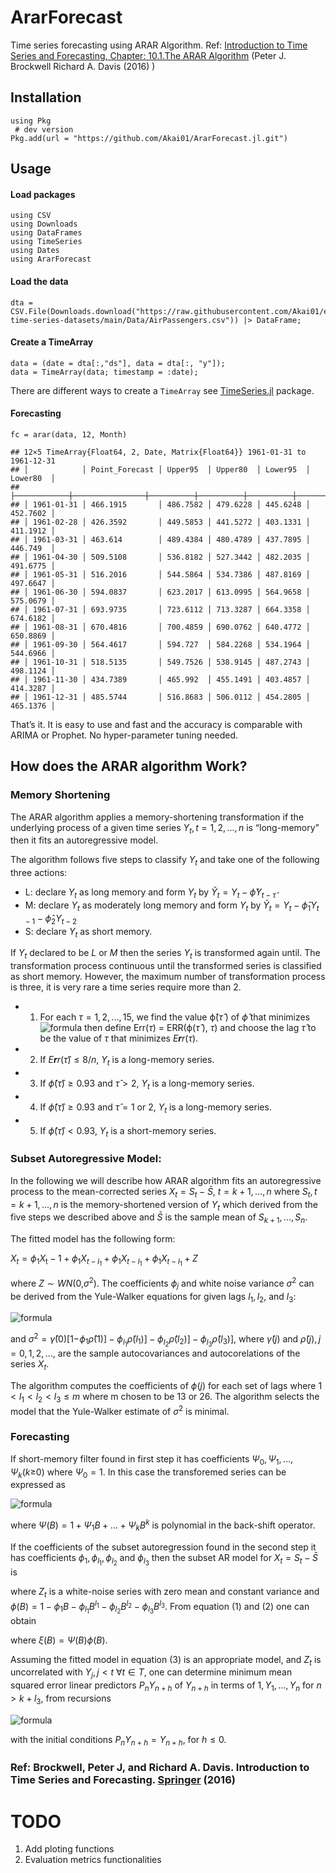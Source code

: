 # ArarForecast
Time series forecasting using ARAR Algorithm. 
Ref: [Introduction to Time Series and Forecasting, Chapter: 10.1.The ARAR Algorithm](https://link.springer.com/book/10.1007/978-3-319-29854-2) (Peter J. Brockwell Richard A. Davis (2016) )


## Installation


    using Pkg
     # dev version
    Pkg.add(url = "https://github.com/Akai01/ArarForecast.jl.git")

## Usage 

#### Load packages

    using CSV
    using Downloads
    using DataFrames
    using TimeSeries
    using Dates
    using ArarForecast

#### Load the data

    dta = CSV.File(Downloads.download("https://raw.githubusercontent.com/Akai01/example-time-series-datasets/main/Data/AirPassengers.csv")) |> DataFrame;

#### Create a TimeArray

    data = (date = dta[:,"ds"], data = dta[:, "y"]);
    data = TimeArray(data; timestamp = :date);

There are different ways to create a `TimeArray` see
[TimeSeries.jl](https://juliastats.org/TimeSeries.jl/latest/timearray/)
package.

#### Forecasting

    fc = arar(data, 12, Month)

    ## 12×5 TimeArray{Float64, 2, Date, Matrix{Float64}} 1961-01-31 to 1961-12-31
    ## │            │ Point_Forecast │ Upper95  │ Upper80  │ Lower95  │ Lower80  │
    ## ├────────────┼────────────────┼──────────┼──────────┼──────────┼──────────┤
    ## │ 1961-01-31 │ 466.1915       │ 486.7582 │ 479.6228 │ 445.6248 │ 452.7602 │
    ## │ 1961-02-28 │ 426.3592       │ 449.5853 │ 441.5272 │ 403.1331 │ 411.1912 │
    ## │ 1961-03-31 │ 463.614        │ 489.4384 │ 480.4789 │ 437.7895 │ 446.749  │
    ## │ 1961-04-30 │ 509.5108       │ 536.8182 │ 527.3442 │ 482.2035 │ 491.6775 │
    ## │ 1961-05-31 │ 516.2016       │ 544.5864 │ 534.7386 │ 487.8169 │ 497.6647 │
    ## │ 1961-06-30 │ 594.0837       │ 623.2017 │ 613.0995 │ 564.9658 │ 575.0679 │
    ## │ 1961-07-31 │ 693.9735       │ 723.6112 │ 713.3287 │ 664.3358 │ 674.6182 │
    ## │ 1961-08-31 │ 670.4816       │ 700.4859 │ 690.0762 │ 640.4772 │ 650.8869 │
    ## │ 1961-09-30 │ 564.4617       │ 594.727  │ 584.2268 │ 534.1964 │ 544.6966 │
    ## │ 1961-10-31 │ 518.5135       │ 549.7526 │ 538.9145 │ 487.2743 │ 498.1124 │
    ## │ 1961-11-30 │ 434.7389       │ 465.992  │ 455.1491 │ 403.4857 │ 414.3287 │
    ## │ 1961-12-31 │ 485.5744       │ 516.8683 │ 506.0112 │ 454.2805 │ 465.1376 │

That’s it. It is easy to use and fast and the accuracy is comparable
with ARIMA or Prophet. No hyper-parameter tuning needed.

## How does the ARAR algorithm Work?

### Memory Shortening

The ARAR algorithm applies a memory-shortening transformation if the
underlying process of a given time series
*Y*<sub>*t*</sub>, *t* = 1, 2, ..., *n* is “long-memory” then it fits an
autoregressive model.

The algorithm follows five steps to classify *Y*<sub>*t*</sub> and take
one of the following three actions:

-   L: declare *Y*<sub>*t*</sub> as long memory and form
    *Y*<sub>*t*</sub> by
    *Ỹ*<sub>*t*</sub> = *Y*<sub>*t*</sub> − *ϕ̂Y*<sub>*t* − *τ̂*</sub>
-   M: declare *Y*<sub>*t*</sub> as moderately long memory and form
    *Y*<sub>*t*</sub> by
    *Ỹ*<sub>*t*</sub> = *Y*<sub>*t*</sub> − *ϕ̂*<sub>1</sub>*Y*<sub>*t* − 1</sub> − *ϕ̂*<sub>2</sub>*Y*<sub>*t* − 2</sub>
-   S: declare *Y*<sub>*t*</sub> as short memory.

If *Y*<sub>*t*</sub> declared to be *L* or *M* then the series
*Y*<sub>*t*</sub> is transformed again until. The transformation process
continuous until the transformed series is classified as short memory.
However, the maximum number of transformation process is three, it is
very rare a time series require more than 2.

-   1.  For each *τ* = 1, 2, ..., 15, we find the value
        ϕ̂(*τ̂* ) of *ϕ̂* that minimizes ![formula](https://latex.codecogs.com/svg.image?\begin{equation}&space;&space;&space;&space;ERR(\phi,&space;\tau)&space;=&space;\frac{\sum_{t=\tau&space;&plus;1&space;}^{n}&space;[Y_{t}&space;-&space;\phi&space;Y_{t-\tau}]^2&space;}{\sum_{t=\tau&space;&plus;1&space;}^{n}&space;Y_{t}^{2}}\end{equation}) 
        then define Err(*τ*) = ERR(ϕ(*τ̂* ), *τ*) and
        choose the lag *τ̂* to be the value of *τ* that minimizes
        *E**r**r*(*τ*).

-   2.  If *E**r**r*(*τ̂*) ≤ 8/*n*, *Y*<sub>*t*</sub> is a long-memory
        series.

-   3.  If *ϕ̂*(*τ̂*) ≥ 0.93 and *τ̂* &gt; 2, *Y*<sub>*t*</sub> is a
        long-memory series.

-   4.  If *ϕ̂*(*τ̂*) ≥ 0.93 and *τ̂* = 1 or 2, *Y*<sub>*t*</sub> is a
        long-memory series.

-   5.  If *ϕ̂*(*τ̂*) &lt; 0.93, *Y*<sub>*t*</sub> is a short-memory
        series.

### Subset Autoregressive Model:

In the following we will describe how ARAR algorithm fits an
autoregressive process to the mean-corrected series
*X*<sub>*t*</sub> = *S*<sub>*t*</sub> − *S̄*, *t* = *k* + 1, ..., *n*
where *S*<sub>*t*</sub>, *t* = *k* + 1, ..., *n* is the memory-shortened
version of *Y*<sub>*t*</sub> which derived from the five steps we
described above and *S̄* is the sample mean of
*S*<sub>*k* + 1</sub>, ..., *S*<sub>*n*</sub>.

The fitted model has the following form:

*X*<sub>*t*</sub> = *ϕ*<sub>1</sub>*X*<sub>t</sub> − 1 + *ϕ*<sub>1</sub>*X*<sub>*t* − *l*<sub>1</sub></sub> + *ϕ*<sub>1</sub>*X*<sub>*t* − *l*<sub>1</sub></sub> + *ϕ*<sub>1</sub>*X*<sub>*t* − *l*<sub>1</sub></sub> + *Z*

where *Z* ∼ *WN*(0,*σ*<sup>2</sup>). The coefficients
*ϕ*<sub>*j*</sub> and white noise variance *σ*<sup>2</sup> can be
derived from the Yule-Walker equations for given lags
*l*<sub>1</sub>, *l*<sub>2</sub>, and *l*<sub>3</sub>:

![formula](https://latex.codecogs.com/svg.image?\begin{equation}&space;\begin{bmatrix}1&space;&&space;\hat{\rho}(l_1&space;-&space;1)&space;&&space;\hat{\rho}(l_2&space;-&space;1)&space;&&space;\hat{\rho}(l_3&space;-&space;1)\\\\\hat{\rho}(l_1&space;-&space;1)&space;&1&space;&&space;\hat{\rho}(l_2&space;-&space;l_1)&space;&&space;\hat{\rho}(l_3&space;-&space;l_1)\\\\\hat{\rho}(l_2&space;-&space;1)&space;&&space;\hat{\rho}(l_2&space;-&space;l_1)&space;&&space;1&space;&&space;\hat{\rho}(l_2&space;-&space;l_2)\\\\\hat{\rho}(l_3&space;-&space;1)&space;&&space;\hat{\rho}(l_3&space;-&space;l_1)&space;&&space;\hat{\rho}(l_3&space;-&space;l_1)&space;&&space;1\end{bmatrix}*\begin{bmatrix}\phi_{1}&space;\\\\\phi_{l_1}&space;\\\\\phi_{l_2}\\\\\phi_{l_3}\end{bmatrix}&space;=&space;\begin{bmatrix}&space;\hat{\rho}(1)&space;\\&space;\hat{\rho}(l_1)&space;\\&space;\hat{\rho}(l_2)\\&space;\hat{\rho}(l_3)&space;\end{bmatrix}\end{equation})

and *σ*<sup>2</sup> = *γ̂*(0)\[1−*ϕ*<sub>1</sub>*ρ̂*(1)\] − *ϕ*<sub>*l*<sub>1</sub></sub>*ρ̂*(*l*<sub>1</sub>)\] − *ϕ*<sub>*l*<sub>2</sub></sub>*ρ̂*(*l*<sub>2</sub>)\] − *ϕ*<sub>*l*<sub>3</sub></sub>*ρ̂*(*l*<sub>3</sub>)\],
where *γ̂*(*j*) and *ρ̂*(*j*), *j* = 0, 1, 2, ..., are the sample
autocovariances and autocorelations of the series *X*<sub>*t*</sub>.

The algorithm computes the coefficients of *ϕ*(*j*) for each set of lags
where
1 &lt; *l*<sub>1</sub> &lt; *l*<sub>2</sub> &lt; *l*<sub>3</sub> ≤ *m*
where m chosen to be 13 or 26. The algorithm selects the model that the
Yule-Walker estimate of *σ*<sup>2</sup> is minimal.

### Forecasting

If short-memory filter found in first step it has coefficients
*Ψ*<sub>0</sub>, *Ψ*<sub>1</sub>, ..., *Ψ*<sub>*k*</sub>(*k*≥0) where
*Ψ*<sub>0</sub> = 1. In this case the transforemed series can be
expressed as 

![formula](https://latex.codecogs.com/svg.image?\begin{equation}&space;&space;&space;&space;S_t&space;=&space;\Psi(B)Y_t&space;=&space;Y_t&space;&plus;&space;\Psi_1&space;Y_{t-1}&space;&plus;&space;...&plus;&space;\Psi_k&space;Y_{t-k}\end{equation})

where *Ψ*(*B*) = 1 + *Ψ*<sub>1</sub>*B* + ... + *Ψ*<sub>*k*</sub>*B*<sup>*k*</sup>
is polynomial in the back-shift operator.

If the coefficients of the subset autoregression found in the second
step it has coefficients
*ϕ*<sub>1</sub>, *ϕ*<sub>*l*<sub>1</sub></sub>, *ϕ*<sub>*l*<sub>2</sub></sub>
and *ϕ*<sub>*l*<sub>3</sub></sub> then the subset AR model for
*X*<sub>*t*</sub> = *S*<sub>*t*</sub> − *S̄* is

where *Z*<sub>*t*</sub> is a white-noise series with zero mean and
constant variance and
*ϕ*(*B*) = 1 − *ϕ*<sub>1</sub>*B* − *ϕ*<sub>*l*<sub>1</sub></sub>*B*<sup>*l*<sub>1</sub></sup> − *ϕ*<sub>*l*<sub>2</sub></sub>*B*<sup>*l*<sub>2</sub></sup> − *ϕ*<sub>*l*<sub>3</sub></sub>*B*<sup>*l*<sub>3</sub></sup>.
From equation (1) and (2) one can obtain

where *ξ*(*B*) = *Ψ*(*B*)*ϕ*(*B*).

Assuming the fitted model in equation (3) is an appropriate model, and
*Z*<sub>*t*</sub> is uncorrelated with *Y*<sub>*j*</sub>, *j* &lt; *t*
∀*t* ∈ *T*, one can determine minimum mean squared error linear
predictors *P*<sub>*n*</sub>*Y*<sub>*n* + *h*</sub> of
*Y*<sub>*n* + *h*</sub> in terms of
1, *Y*<sub>1</sub>, ..., *Y*<sub>*n*</sub> for
*n* &gt; *k* + *l*<sub>3</sub>, from recursions

![formula](https://latex.codecogs.com/svg.image?\begin{equation}&space;&space;&space;&space;P_n&space;Y_{n&plus;h}&space;=&space;-&space;\sum_{j&space;=&space;1}^{k&space;&plus;&space;l_3}&space;\xi&space;P_nY_{n&plus;h-j}&space;&plus;&space;\phi(1)\bar{S},&space;&space;h\geq&space;1,\end{equation})

with the initial conditions
*P*<sub>*n*</sub>*Y*<sub>*n* + *h*</sub> = *Y*<sub>*n* + *h*</sub>, for
*h* ≤ 0.


### Ref: Brockwell, Peter J, and Richard A. Davis. Introduction to Time Series and Forecasting. [Springer](https://link.springer.com/book/10.1007/978-3-319-29854-2) (2016)


# TODO
1. Add ploting functions
2. Evaluation metrics functionalities
